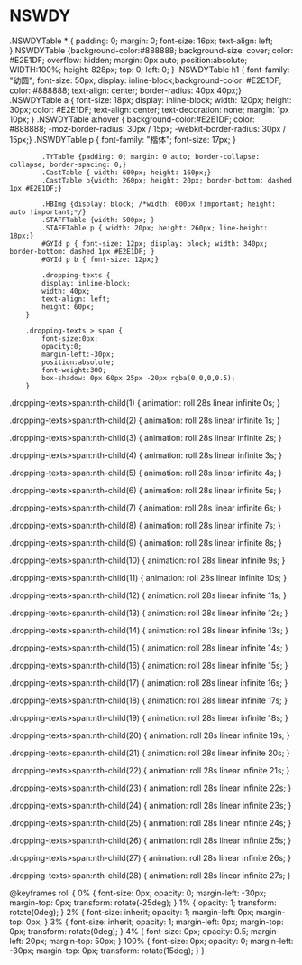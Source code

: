 # NSWDY
.NSWDYTable * { padding: 0; margin: 0; font-size: 16px; text-align: left; }.NSWDYTable {background-color:#888888; background-size: cover; color: #E2E1DF; overflow: hidden; margin: 0px auto; position:absolute; WIDTH:100%; height: 828px; top: 0; left: 0; }
			.NSWDYTable h1 { font-family: "幼圆"; font-size: 50px; display: inline-block;background-color: #E2E1DF; color: #888888; text-align: center; border-radius: 40px 40px;}
			.NSWDYTable a { font-size: 18px; display: inline-block; width: 120px; height: 30px; color: #E2E1DF; text-align: center; text-decoration: none; margin: 1px 10px; }
			.NSWDYTable a:hover { background-color:#E2E1DF; color:  #888888; -moz-border-radius: 30px / 15px;
				-webkit-border-radius:  30px / 15px;}
			.NSWDYTable p { font-family: "楷体"; font-size: 17px; }
			
			.TYTable {padding: 0; margin: 0 auto; border-collapse: collapse; border-spacing: 0;}
			.CastTable { width: 600px; height: 160px;}
			.CastTable p{width: 260px; height: 20px; border-bottom: dashed 1px #E2E1DF;}
			
			.HBImg {display: block; /*width: 600px !important; height: auto !important;*/}
			.STAFFTable {width: 500px; }
			.STAFFTable p { width: 20px; height: 260px; line-height: 18px;}
			#GYId p { font-size: 12px; display: block; width: 340px; border-bottom: dashed 1px #E2E1DF; }
			#GYId p b { font-size: 12px;}
			
			.dropping-texts {
            display: inline-block;
            width: 40px;
            text-align: left;
            height: 60px;
        }

        .dropping-texts > span {
            font-size:0px;
            opacity:0;
            margin-left:-30px;
            position:absolute;
            font-weight:300;
            box-shadow: 0px 60px 25px -20px rgba(0,0,0,0.5);
        }
.dropping-texts>span:nth-child(1) {
	animation: roll 28s linear infinite 0s;
}

.dropping-texts>span:nth-child(2) {
	animation: roll 28s linear infinite 1s;
}

.dropping-texts>span:nth-child(3) {
	animation: roll 28s linear infinite 2s;
}

.dropping-texts>span:nth-child(4) {
	animation: roll 28s linear infinite 3s;
}

.dropping-texts>span:nth-child(5) {
	animation: roll 28s linear infinite 4s;
}

.dropping-texts>span:nth-child(6) {
	animation: roll 28s linear infinite 5s;
}

.dropping-texts>span:nth-child(7) {
	animation: roll 28s linear infinite 6s;
}

.dropping-texts>span:nth-child(8) {
	animation: roll 28s linear infinite 7s;
}

.dropping-texts>span:nth-child(9) {
	animation: roll 28s linear infinite 8s;
}

.dropping-texts>span:nth-child(10) {
	animation: roll 28s linear infinite 9s;
}

.dropping-texts>span:nth-child(11) {
	animation: roll 28s linear infinite 10s;
}

.dropping-texts>span:nth-child(12) {
	animation: roll 28s linear infinite 11s;
}

.dropping-texts>span:nth-child(13) {
	animation: roll 28s linear infinite 12s;
}

.dropping-texts>span:nth-child(14) {
	animation: roll 28s linear infinite 13s;
}

.dropping-texts>span:nth-child(15) {
	animation: roll 28s linear infinite 14s;
}

.dropping-texts>span:nth-child(16) {
	animation: roll 28s linear infinite 15s;
}

.dropping-texts>span:nth-child(17) {
	animation: roll 28s linear infinite 16s;
}

.dropping-texts>span:nth-child(18) {
	animation: roll 28s linear infinite 17s;
}

.dropping-texts>span:nth-child(19) {
	animation: roll 28s linear infinite 18s;
}

.dropping-texts>span:nth-child(20) {
	animation: roll 28s linear infinite 19s;
}

.dropping-texts>span:nth-child(21) {
	animation: roll 28s linear infinite 20s;
}

.dropping-texts>span:nth-child(22) {
	animation: roll 28s linear infinite 21s;
}

.dropping-texts>span:nth-child(23) {
	animation: roll 28s linear infinite 22s;
}

.dropping-texts>span:nth-child(24) {
	animation: roll 28s linear infinite 23s;
}

.dropping-texts>span:nth-child(25) {
	animation: roll 28s linear infinite 24s;
}

.dropping-texts>span:nth-child(26) {
	animation: roll 28s linear infinite 25s;
}

.dropping-texts>span:nth-child(27) {
	animation: roll 28s linear infinite 26s;
}

.dropping-texts>span:nth-child(28) {
	animation: roll 28s linear infinite 27s;
}

@keyframes roll {
	0% {
		font-size: 0px;
		opacity: 0;
		margin-left: -30px;
		margin-top: 0px;
		transform: rotate(-25deg);
	}
	1% {
		opacity: 1;
		transform: rotate(0deg);
	}
	2% {
		font-size: inherit;
		opacity: 1;
		margin-left: 0px;
		margin-top: 0px;
	}
	3% {
		font-size: inherit;
		opacity: 1;
		margin-left: 0px;
		margin-top: 0px;
		transform: rotate(0deg);
	}
	4% {
		font-size: 0px;
		opacity: 0.5;
		margin-left: 20px;
		margin-top: 50px;
	}
	100% {
		font-size: 0px;
		opacity: 0;
		margin-left: -30px;
		margin-top: 0px;
		transform: rotate(15deg);
	}
}
